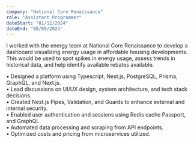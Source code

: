 ```yaml
---
company: "National Core Renaissance"
role: "Assistant Programmer"
dateStart: "01/12/2024"
dateEnd: "08/09/2024"
---
```


I worked with the energy team at National Core Renaissance to develop a dashboard visualizing energy usage in affordable housing developments. This would be used to spot spikes in energy usage, assess trends in historical data, and help identify available rebates available.

<!-- <ul>
<li class="text-sm">Designed a platform using Typescript, Nest.js, PostgreSQL, Prisma, GraphQL, and Next.js.</li>
</ul> -->

<div class="text-md ">• Designed a platform using Typescript, Nest.js, PostgreSQL, Prisma, GraphQL, and Next.js.</div>

<div class="text-md ">• Lead discussions on UI/UX design, system architecture, and tech stack decisions.</div>

<div class="text-md ">• Created Nest.js Pipes, Validation, and Guards to enhance external and internal security.</div>

<div class="text-md ">• Enabled user authentication and sessions using Redis cache Passport, and GraphQL.</div>

<div class="text-md ">• Automated data processing and scraping from API endpoints.</div>

<div class="text-md ">• Optimized costs and pricing from microservices utilized.</div>